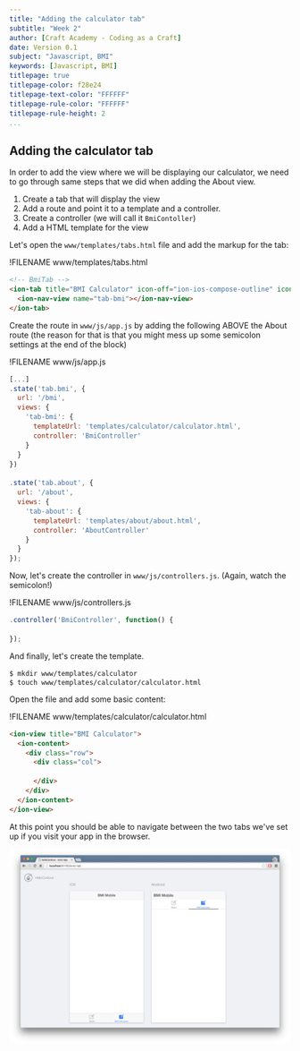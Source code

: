 ```yaml
---
title: "Adding the calculator tab"
subtitle: "Week 2"
author: [Craft Academy - Coding as a Craft]
date: Version 0.1
subject: "Javascript, BMI"
keywords: [Javascript, BMI]
titlepage: true
titlepage-color: f28e24
titlepage-text-color: "FFFFFF"
titlepage-rule-color: "FFFFFF"
titlepage-rule-height: 2
...
```


## Adding the calculator tab

In order to add the view where we will be displaying our calculator, we need to go through same steps that we did when adding the About view.
 1. Create a tab that will display the view
 2. Add a route and point it to a template and a controller.
 2. Create a controller (we will call it `BmiContoller`)
 3. Add a HTML template for the view

Let's open the `www/templates/tabs.html` file and add the markup for the tab:

!FILENAME www/templates/tabs.html
```html
<!-- BmiTab -->
<ion-tab title="BMI Calculator" icon-off="ion-ios-compose-outline" icon-on="ion-ios-compose" href="#/tab/bmi">
  <ion-nav-view name="tab-bmi"></ion-nav-view>
</ion-tab>
```

Create the route in `www/js/app.js` by adding the following ABOVE the About route (the reason for that is that you might mess up some semicolon settings at the end of the block) 

!FILENAME www/js/app.js
```javascript
[...]
.state('tab.bmi', {
  url: '/bmi',
  views: {
    'tab-bmi': {
      templateUrl: 'templates/calculator/calculator.html',
      controller: 'BmiController'
    }
  }
})

.state('tab.about', {
  url: '/about',
  views: {
    'tab-about': {
      templateUrl: 'templates/about/about.html',
      controller: 'AboutController'
    }
  }
});
```
Now, let's create the controller in `www/js/controllers.js`. (Again, watch the semicolon!) 

!FILENAME www/js/controllers.js
```javascript
.controller('BmiController', function() {

});

```

And finally, let's create the template. 
```
$ mkdir www/templates/calculator
$ touch www/templates/calculator/calculator.html
```

Open the file and add some basic content:

!FILENAME www/templates/calculator/calculator.html
```html
<ion-view title="BMI Calculator">
  <ion-content>
    <div class="row">
      <div class="col">

      </div>
    </div>
  </ion-content>
</ion-view>

```

At this point you should be able to navigate between the two tabs we've set up if you visit your app in the browser. 

![BMI View](images/bmi_calc_add_bmi_view.png)





